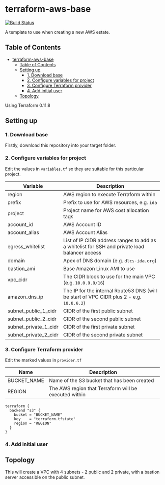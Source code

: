 # terraform-aws-base

[![Build Status](https://travis-ci.org/digirati-co-uk/terraform-aws-base.svg?branch=master)](https://travis-ci.org/digirati-co-uk/terraform-aws-base)

A template to use when creating a new AWS estate.

## Table of Contents
<!-- TOC orderedList:false -->

- [terraform-aws-base](#terraform-aws-base)
  - [Table of Contents](#table-of-contents)
  - [Setting up](#setting-up)
    - [1. Download base](#1-download-base)
    - [2. Configure variables for project](#2-configure-variables-for-project)
    - [3. Configure Terraform provider](#3-configure-terraform-provider)
    - [4. Add initial user](#4-add-initial-user)
  - [Topology](#topology)

<!-- /TOC -->

Using Terraform 0.11.8

## Setting up

### 1. Download base

Firstly, download this repository into your target folder.

### 2. Configure variables for project

Edit the values in `variables.tf` so they are suitable for this particular project.

| Variable              | Description                                                                                   |
|-----------------------|-----------------------------------------------------------------------------------------------|
| region                | AWS region to execute Terraform within                                                        |
| prefix                | Prefix to use for AWS resources, e.g. `ida`                                                   |
| project               | Project name for AWS cost allocation tags                                                     |
| account_id            | AWS Account ID                                                                                |
| account_alias         | AWS Account Alias                                                                             |
| egress_whitelist      | List of IP CIDR address ranges to add as a whitelist for SSH and private load balancer access |
| domain                | Apex of DNS domain (e.g. `dlcs-ida.org`)                                                      |
| bastion_ami           | Base Amazon Linux AMI to use                                                                  |
| vpc_cidr              | The CIDR block to use for the main VPC (e.g. `10.0.0.0/16`)                                   |
| amazon_dns_ip         | The IP for the internal Route53 DNS (will be start of VPC CIDR plus 2 - e.g. `10.0.0.2`)      |
| subnet_public_1_cidr  | CIDR of the first public subnet                                                               |
| subnet_public_2_cidr  | CIDR of the second public subnet                                                              |
| subnet_private_1_cidr | CIDR of the first private subnet                                                              |
| subnet_private_2_cidr | CIDR of the second private subnet                                                             |

### 3. Configure Terraform provider

Edit the marked values in `provider.tf`

| Name        | Description                                           |
|-------------|-------------------------------------------------------|
| BUCKET_NAME | Name of the S3 bucket that has been created           |
| REGION      | The AWS region that Terraform will be executed within |

```
terraform {
  backend "s3" {
    bucket = "BUCKET_NAME"
    key    = "terraform.tfstate"
    region = "REGION"
  }
}
```

### 4. Add initial user


## Topology

This will create a VPC with 4 subnets - 2 public and 2 private, with a bastion server accessible on the public subnet.

